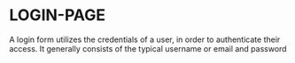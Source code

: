 # LOGIN-PAGE
A login form utilizes the credentials of a user, in order to authenticate their access. It generally consists of the typical username or email and password
